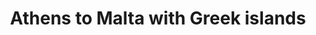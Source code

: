 ---
category: luxury
title: Athens to Malta with Greek islands
class: athens-to-malta-with-greek-islands
cruiseline: Regent Seven Seas – Regent Seven Seas Navigator
special-info: All-inclusive + free flights & free shore excursions + deluxe window suite
price: 1999
nights: 7
cruise-url: http://www.planetcruise.co.uk/regent-seven-seas-cruises/regent-seven-seas-navigator/06-June-2016/96115?referrersiteid=970
---